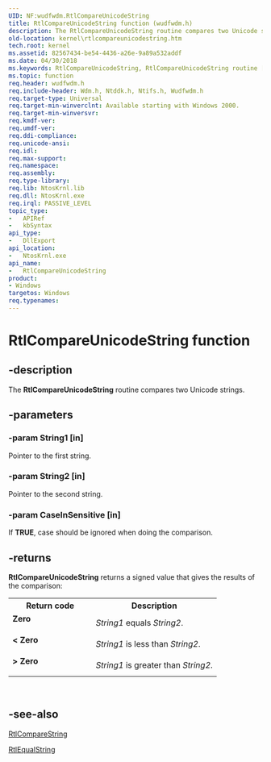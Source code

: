 ```yaml
---
UID: NF:wudfwdm.RtlCompareUnicodeString
title: RtlCompareUnicodeString function (wudfwdm.h)
description: The RtlCompareUnicodeString routine compares two Unicode strings.
old-location: kernel\rtlcompareunicodestring.htm
tech.root: kernel
ms.assetid: 82567434-be54-4436-a26e-9a89a532addf
ms.date: 04/30/2018
ms.keywords: RtlCompareUnicodeString, RtlCompareUnicodeString routine [Kernel-Mode Driver Architecture], k109_ddeef320-7510-446b-af6f-756c3999bec1.xml, kernel.rtlcompareunicodestring, wdm/RtlCompareUnicodeString
ms.topic: function
req.header: wudfwdm.h
req.include-header: Wdm.h, Ntddk.h, Ntifs.h, Wudfwdm.h
req.target-type: Universal
req.target-min-winverclnt: Available starting with Windows 2000.
req.target-min-winversvr: 
req.kmdf-ver: 
req.umdf-ver: 
req.ddi-compliance: 
req.unicode-ansi: 
req.idl: 
req.max-support: 
req.namespace: 
req.assembly: 
req.type-library: 
req.lib: NtosKrnl.lib
req.dll: NtosKrnl.exe
req.irql: PASSIVE_LEVEL
topic_type:
-	APIRef
-	kbSyntax
api_type:
-	DllExport
api_location:
-	NtosKrnl.exe
api_name:
-	RtlCompareUnicodeString
product:
- Windows
targetos: Windows
req.typenames: 
---
```


# RtlCompareUnicodeString function


## -description


The <b>RtlCompareUnicodeString</b> routine compares two Unicode strings.


## -parameters




### -param String1 [in]

Pointer to the first string.


### -param String2 [in]

Pointer to the second string.


### -param CaseInSensitive [in]

If <b>TRUE</b>, case should be ignored when doing the comparison. 


## -returns



<b>RtlCompareUnicodeString</b> returns a signed value that gives the results of the comparison:

<table>
<tr>
<th>Return code</th>
<th>Description</th>
</tr>
<tr>
<td width="40%">
<dl>
<dt><b>Zero</b></dt>
</dl>
</td>
<td width="60%">
<i>String1</i> equals <i>String2</i>.

</td>
</tr>
<tr>
<td width="40%">
<dl>
<dt><b>&lt; Zero</b></dt>
</dl>
</td>
<td width="60%">
<i>String1</i> is less than <i>String2</i>.

</td>
</tr>
<tr>
<td width="40%">
<dl>
<dt><b>&gt; Zero </b></dt>
</dl>
</td>
<td width="60%">
<i>String1</i> is greater than <i>String2</i>.

</td>
</tr>
</table>
 




## -see-also




<a href="https://msdn.microsoft.com/library/windows/hardware/ff561781">RtlCompareString</a>



<a href="https://msdn.microsoft.com/library/windows/hardware/ff561852">RtlEqualString</a>
 

 



